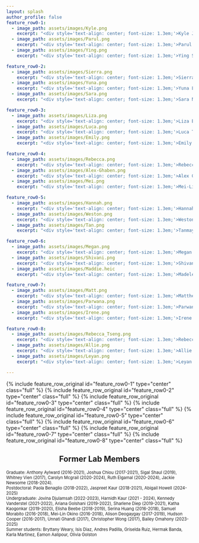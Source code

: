 ```yaml
---
layout: splash
author_profile: false
feature_row0-1:
  - image_path: assets/images/Kyle.png
    excerpt: "<div style='text-align: center; font-size: 1.3em;'>Kyle Jeffrie Gaulton</div><div style='text-align: center; font-size: 1.3em;'>Associate Professor</div><div style='text-align: center; font-size: 1.3em;'>UPenn, BAS Computer Science; UNC Chapel Hill, PhD Genetics and Molecular Biology</div>"
  - image_path: assets/images/Parul.png
    excerpt: "<div style='text-align: center; font-size: 1.3em;'>Parul Kudtarkar</div><div style='text-align: center; font-size: 1.3em;'>Programmer</div><div style='text-align: center; font-size: 1.3em;'>University of Mumbai, BE Biomedical Engineering; Northeastern, MS Bioinformatics</div>"
  - image_path: assets/images/Ying.png
    excerpt: "<div style='text-align: center; font-size: 1.3em;'>Ying Sun</div><div style='text-align: center; font-size: 1.3em;'>Programmer</div><div style='text-align: center; font-size: 1.3em;'>University of Illinois Chicago, MS Bioinformatics</div>"

feature_row0-2:
  - image_path: assets/images/Sierra.png
    excerpt: "<div style='text-align: center; font-size: 1.3em;'>Sierra Corban</div><div style='text-align: center; font-size: 1.3em;'>Research Associate</div><div style='text-align: center; font-size: 1.3em;'>Biola University, BS Biological Sciences</div>"
  - image_path: assets/images/Yuna.png
    excerpt: "<div style='text-align: center; font-size: 1.3em;'>Yuna Lee</div><div style='text-align: center; font-size: 1.3em;'>Research Associate</div><div style='text-align: center; font-size: 1.3em;'>UCSD, BS Biology: Bioinformatics</div>"
  - image_path: assets/images/Sara.png
    excerpt: "<div style='text-align: center; font-size: 1.3em;'>Sara Narayanaswamy</div><div style='text-align: center; font-size: 1.3em;'>Programmer</div><div style='text-align: center; font-size: 1.3em;'>Vellore Institute of Technology, BTech Biotechnology; Northeastern University, MS Bioinformatics</div>"

feature_row0-3:
  - image_path: assets/images/Liza.png
    excerpt: "<div style='text-align: center; font-size: 1.3em;'>Liza Brusman</div><div style='text-align: center; font-size: 1.3em;'>Programmer</div><div style='text-align: center; font-size: 1.3em;'>UCSD, BS Human Biology; UCSD, MS Biology; University of Colorado Boulder, PhD Molecular, Cellular, and Developmental Biology</div>"
  - image_path: assets/images/Luca.png
    excerpt: "<div style='text-align: center; font-size: 1.3em;'>Luca Tucciarone</div><div style='text-align: center; font-size: 1.3em;'>Postdoc</div><div style='text-align: center; font-size: 1.3em;'>Sapienza University, PhD Morphogenesis and Tissue Engineering</div>"
  - image_path: assets/images/Emily.png
    excerpt: "<div style='text-align: center; font-size: 1.3em;'>Emily Griffin</div><div style='text-align: center; font-size: 1.3em;'>Postdoc</div><div style='text-align: center; font-size: 1.3em;'>USC, BS Neuroscience; UCSD, PhD Biomedical Sciences</div>"

feature_row0-4:
  - image_path: assets/images/Rebecca.png
    excerpt: "<div style='text-align: center; font-size: 1.3em;'>Rebecca Melton</div><div style='text-align: center; font-size: 1.3em;'>Postdoc</div><div style='text-align: center; font-size: 1.3em;'>SFSU, BS Biology: Physiology; SFSU, MS Biology: Physiology and Behavior; UCSD, PhD Biomedical Sciences</div>"
  - image_path: assets/images/Alex-Ghaben.png
    excerpt: "<div style='text-align: center; font-size: 1.3em;'>Alex Ghaben</div><div style='text-align: center; font-size: 1.3em;'>Pediatric Endocrinology Fellow</div><div style='text-align: center; font-size: 1.3em;'>MIT, BS Chemical-Biological Engineering and Biology; UT Southwestern, MD and PhD Integrative Biology</div>"
  - image_path: assets/images/Mei.png
    excerpt: "<div style='text-align: center; font-size: 1.3em;'>Mei-Lin Okino</div><div style='text-align: center; font-size: 1.3em;'>PhD Candidate, Biomedical Sciences</div><div style='text-align: center; font-size: 1.3em;'>UCSD, BS Bioinformatics</div>"

feature_row0-5:
  - image_path: assets/images/Hannah.png
    excerpt: "<div style='text-align: center; font-size: 1.3em;'>Hannah Mummey</div><div style='text-align: center; font-size: 1.3em;'>PhD Candidate, Bioinformatics and Systems Biology</div><div style='text-align: center; font-size: 1.3em;'>Wellesley College, BA Biochemistry</div>"
  - image_path: assets/images/Weston.png
    excerpt: "<div style='text-align: center; font-size: 1.3em;'>Weston Elison</div><div style='text-align: center; font-size: 1.3em;'>PhD Candidate, Biomedical Sciences</div><div style='text-align: center; font-size: 1.3em;'>Brigham Young University, BS Physiology and Developmental Biology</div>"
  - image_path: assets/images/Tan.png
    excerpt: "<div style='text-align: center; font-size: 1.3em;'>Tanmayi Vashist</div><div style='text-align: center; font-size: 1.3em;'>PhD Student, Biomedical Sciences</div><div style='text-align: center; font-size: 1.3em;'>Duke University, Bachelor of Science in Biology</div>"

feature_row0-6:
  - image_path: assets/images/Megan.png
    excerpt: "<div style='text-align: center; font-size: 1.3em;'>Megan Huang</div><div style='text-align: center; font-size: 1.3em;'>PhD Student, Biomedical Sciences</div><div style='text-align: center; font-size: 1.3em;'>UCSD, Bachelor of Science in Biochemistry and Cell Biology</div>"
  - image_path: assets/images/Shivani.png
    excerpt: "<div style='text-align: center; font-size: 1.3em;'>Shivani Lakkaraju</div><div style='text-align: center; font-size: 1.3em;'>MD/PhD Student, Biomedical Sciences<br>(co-mentored by Bing Ren)</div><div style='text-align: center; font-size: 1.3em;'>UCSD, BS Human Biology</div>"
  - image_path: assets/images/Maddie.heic
    excerpt: "<div style='text-align: center; font-size: 1.3em;'>Madeleine Pittigher</div><div style='text-align: center; font-size: 1.3em;'>PhD Student, Bioinformatics and Systems Biology</div><div style='text-align: center; font-size: 1.3em;'>Brown University, BS Computational Biology</div>"

feature_row0-7:
  - image_path: assets/images/Matt.png
    excerpt: "<div style='text-align: center; font-size: 1.3em;'>Matthew J Kim</div><div style='text-align: center; font-size: 1.3em;'>MD/PhD Student, Biomedical Sciences</div><div style='text-align: center; font-size: 1.3em;'>Cornell University, BS Biological Engineering</div>"
  - image_path: assets/images/Parwana.png
    excerpt: "<div style='text-align: center; font-size: 1.3em;'>Parwana Khazi</div><div style='text-align: center; font-size: 1.3em;'>MD/PhD Student, Biomedical Sciences</div><div style='text-align: center; font-size: 1.3em;'>Santa Clara University, BS Biomedical Biology and Public Health Science, BA Spanish Studies; UCLA, Master's of Social Science: Anthropology</div>"
  - image_path: assets/images/Irene.png
    excerpt: "<div style='text-align: center; font-size: 1.3em;'>Irene Song</div><div style='text-align: center; font-size: 1.3em;'>Master's Student, Bioengineering</div><div style='text-align: center; font-size: 1.3em;'>Stony Brook University, BE Biomedical Engineering</div>"

feature_row0-8:
  - image_path: assets/images/Rebecca_Tseng.png
    excerpt: "<div style='text-align: center; font-size: 1.3em;'>Rebecca Tseng</div><div style='text-align: center; font-size: 1.3em;'>Undergraduate Researcher</div>"
  - image_path: assets/images/Allie.png
    excerpt: "<div style='text-align: center; font-size: 1.3em;'>Allie Shi</div><div style='text-align: center; font-size: 1.3em;'>Undergraduate Researcher</div><div style='text-align: center; font-size: 1.3em;'>UCSD</div>"
  - image_path: assets/images/Leyan.png
    excerpt: "<div style='text-align: center; font-size: 1.3em;'>Leyan Huang</div><div style='text-align: center; font-size: 1.3em;'>Undergraduate Researcher</div><div style='text-align: center; font-size: 1.3em;'>UCSD</div>"

---
```

{% include feature_row_original id="feature_row0-1" type="center" class="full" %}
{% include feature_row_original id="feature_row0-2" type="center" class="full" %}
{% include feature_row_original id="feature_row0-3" type="center" class="full" %}
{% include feature_row_original id="feature_row0-4" type="center" class="full" %}
{% include feature_row_original id="feature_row0-5" type="center" class="full" %}
{% include feature_row_original id="feature_row0-6" type="center" class="full" %}
{% include feature_row_original id="feature_row0-7" type="center" class="full" %}
{% include feature_row_original id="feature_row0-8" type="center" class="full" %}

<h2 style="text-align: center;">Former Lab Members</h2>
<div style="font-size: 0.8em;">Graduate: Anthony Aylward (2016-2021), Joshua Chiou (2017-2021), Sigal Shaul (2019), Whitney Vien (2017), Carolyn Mcgrail (2020-2024), Ruth Elgamal (2020-2024), Jackie Newsome (2018-2024).</div>
<div style="font-size: 0.8em;">Postdoctoral: Paola Benaglio (2018-2022), Jaspreet Kaur (2018-2021), Abigail Howell (2024-2025)</div>
<div style="font-size: 0.8em;">Undergraduate: Jovina Djulamsah (2022-2023), Harnidh Kaur (2021 - 2024), Kennedy Vanderstel (2021-2022), Ariana Golshani (2019-2022), Sharlene Diep (2019-2021), Katha Kaogonkar (2019-2020), Elisha Beebe (2018-2019), Serina Huang (2016-2018), Samuel Morabito (2016-2018), Mei-Lin Okino (2016-2018), Alison Deogaygay (2017-2019), Hudson Cooper (2016-2017), Unnati Ghandi (2017), Christopher Wong (2017), Bailey Omahony (2023-2025)</div>
<div style="font-size: 0.8em;">Summer students: Bryttany Weary, Isis Diaz, Andres Padilla, Griselda Ruiz, Hermak Banda, Karla Martinez, Eamon Aalipour, Olivia Golston</div>